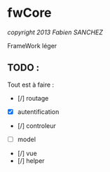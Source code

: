 fwCore
======

*copyright 2013 Fabien SANCHEZ*

FrameWork léger

TODO :
------

Tout est à faire :
- [/] routage
- [X] autentification
- [/] controleur
- [ ] model
- [/] vue
- [/] helper
